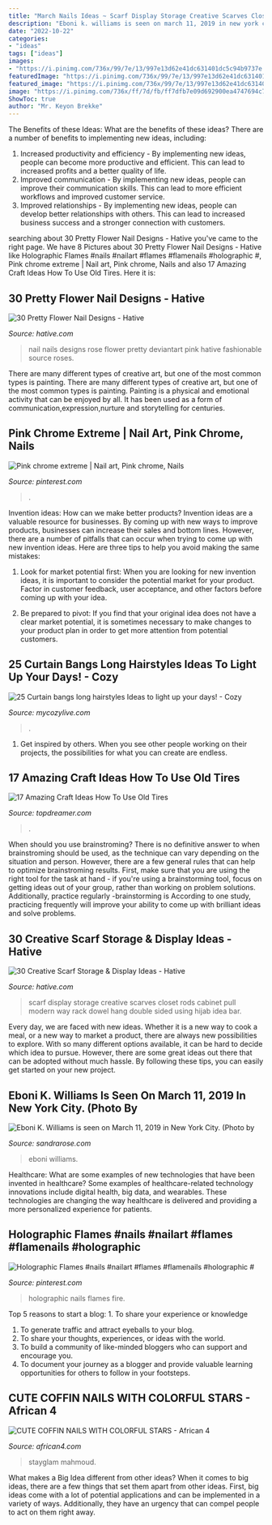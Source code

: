 ```yaml
---
title: "March Nails Ideas ~ Scarf Display Storage Creative Scarves Closet Rods Cabinet Pull Modern Way Rack Dowel Hang Double Sided Using Hijab Idea Bar"
description: "Eboni k. williams is seen on march 11, 2019 in new york city. (photo by"
date: "2022-10-22"
categories:
- "ideas"
tags: ["ideas"]
images:
- "https://i.pinimg.com/736x/99/7e/13/997e13d62e41dc631401dc5c94b9737e.jpg"
featuredImage: "https://i.pinimg.com/736x/99/7e/13/997e13d62e41dc631401dc5c94b9737e.jpg"
featured_image: "https://i.pinimg.com/736x/99/7e/13/997e13d62e41dc631401dc5c94b9737e.jpg"
image: "https://i.pinimg.com/736x/ff/7d/fb/ff7dfb7e09d692900ea4747694c7a076.jpg"
ShowToc: true
author: "Mr. Keyon Brekke"
---
```



The Benefits of these Ideas: What are the benefits of these ideas?
There are a number of benefits to implementing new ideas, including: 
1. Increased productivity and efficiency - By implementing new ideas, people can become more productive and efficient. This can lead to increased profits and a better quality of life. 
2. Improved communication - By implementing new ideas, people can improve their communication skills. This can lead to more efficient workflows and improved customer service. 
3. Improved relationships - By implementing new ideas, people can develop better relationships with others. This can lead to increased business success and a stronger connection with customers.

	

		
searching about 30 Pretty Flower Nail Designs - Hative you've came to the right page. We have 8 Pictures about 30 Pretty Flower Nail Designs - Hative like Holographic Flames #nails #nailart #flames #flamenails #holographic #, Pink chrome extreme | Nail art, Pink chrome, Nails and also 17 Amazing Craft Ideas How To Use Old Tires. Here it is:
		
    
## 30 Pretty Flower Nail Designs - Hative

<img loading=lazy src="https://hative.com/wp-content/uploads/2014/11/flower-nail-designs/15-pretty-flower-nail-designs.jpg" onerror="this.onerror=null;this.src='https://tse1.mm.bing.net/th?id=OIP.o1X106x3xN9-foAdRyVC5gHaLC&amp;pid=15.1';" alt="30 Pretty Flower Nail Designs - Hative">

_Source: hative.com_

>nail nails designs rose flower pretty deviantart pink hative fashionable source roses. 

	

There are many different types of creative art, but one of the most common types is painting.
There are many different types of creative art, but one of the most common types is painting. Painting is a physical and emotional activity that can be enjoyed by all. It has been used as a form of communication,expression,nurture and storytelling for centuries.

    
## Pink Chrome Extreme | Nail Art, Pink Chrome, Nails

<img loading=lazy src="https://i.pinimg.com/736x/ff/7d/fb/ff7dfb7e09d692900ea4747694c7a076.jpg" onerror="this.onerror=null;this.src='https://tse3.mm.bing.net/th?id=OIP.j63WDPPI7G_GiUmbMPE0vQHaJQ&amp;pid=15.1';" alt="Pink chrome extreme | Nail art, Pink chrome, Nails">

_Source: pinterest.com_

>. 

	

Invention ideas: How can we make better products?
Invention ideas are a valuable resource for businesses. By coming up with new ways to improve products, businesses can increase their sales and bottom lines. However, there are a number of pitfalls that can occur when trying to come up with new invention ideas. Here are three tips to help you avoid making the same mistakes:
1. Look for market potential first: When you are looking for new invention ideas, it is important to consider the potential market for your product. Factor in customer feedback, user acceptance, and other factors before coming up with your idea.

2. Be prepared to pivot: If you find that your original idea does not have a clear market potential, it is sometimes necessary to make changes to your product plan in order to get more attention from potential customers.

    
## 25 Curtain Bangs Long Hairstyles Ideas To Light Up Your Days! - Cozy

<img loading=lazy src="https://mycozylive.com/wp-content/uploads/2021/03/13-2.jpg" onerror="this.onerror=null;this.src='https://tse1.mm.bing.net/th?id=OIP.q9-eELVaH1E3zXOuj9thHwHaJg&amp;pid=15.1';" alt="25 Curtain bangs long hairstyles Ideas to light up your days! - Cozy">

_Source: mycozylive.com_

>. 

	

1. Get inspired by others. When you see other people working on their projects, the possibilities for what you can create are endless.

    
## 17 Amazing Craft Ideas How To Use Old Tires

<img loading=lazy src="https://topdreamer.com/wp-content/uploads/2013/03/DIY-Tires-6.jpg" onerror="this.onerror=null;this.src='https://tse1.mm.bing.net/th?id=OIP.nuc71Ks70y77L30cJFJ-OgHaLH&amp;pid=15.1';" alt="17 Amazing Craft Ideas How To Use Old Tires">

_Source: topdreamer.com_

>. 

	

When should you use brainstroming?
There is no definitive answer to when brainstroming should be used, as the technique can vary depending on the situation and person. However, there are a few general rules that can help to optimize brainstroming results. First, make sure that you are using the right tool for the task at hand - if you're using a brainstorming tool, focus on getting ideas out of your group, rather than working on problem solutions. Additionally, practice regularly -brainstorming is According to one study, practicing frequently will improve your ability to come up with brilliant ideas and solve problems.

    
## 30 Creative Scarf Storage &amp; Display Ideas - Hative

<img loading=lazy src="https://hative.com/wp-content/uploads/2015/03/scarf-storage-ideas/22-creative-scarf-storage-and-display-ideas.jpg" onerror="this.onerror=null;this.src='https://tse3.mm.bing.net/th?id=OIP.0ImfrkyXxX1z0jJL7FmPOQHaLF&amp;pid=15.1';" alt="30 Creative Scarf Storage &amp; Display Ideas - Hative">

_Source: hative.com_

>scarf display storage creative scarves closet rods cabinet pull modern way rack dowel hang double sided using hijab idea bar. 

	

Every day, we are faced with new ideas. Whether it is a new way to cook a meal, or a new way to market a product, there are always new possibilities to explore. With so many different options available, it can be hard to decide which idea to pursue. However, there are some great ideas out there that can be adopted without much hassle. By following these tips, you can easily get started on your new project.

    
## Eboni K. Williams Is Seen On March 11, 2019 In New York City. (Photo By

<img loading=lazy src="http://sandrarose.com/wp-content/uploads/2020/10/Eboni-K-Williams-GettyImages-1129893210.jpg" onerror="this.onerror=null;this.src='https://tse2.mm.bing.net/th?id=OIP.gbaqTJSoSmE675kOWFQlIAHaMO&amp;pid=15.1';" alt="Eboni K. Williams is seen on March 11, 2019 in New York City. (Photo by">

_Source: sandrarose.com_

>eboni williams. 

	

Healthcare: What are some examples of new technologies that have been invented in healthcare?
Some examples of healthcare-related technology innovations include digital health, big data, and wearables. These technologies are changing the way healthcare is delivered and providing a more personalized experience for patients.

    
## Holographic Flames #nails #nailart #flames #flamenails #holographic #

<img loading=lazy src="https://i.pinimg.com/736x/99/7e/13/997e13d62e41dc631401dc5c94b9737e.jpg" onerror="this.onerror=null;this.src='https://tse3.mm.bing.net/th?id=OIP.0O5gGR80lWCQJ1cRXGJ2pgHaNK&amp;pid=15.1';" alt="Holographic Flames #nails #nailart #flames #flamenails #holographic #">

_Source: pinterest.com_

>holographic nails flames fire. 

	

Top 5 reasons to start a blog: 1. To share your experience or knowledge
1. To generate traffic and attract eyeballs to your blog. 
2. To share your thoughts, experiences, or ideas with the world. 
3. To build a community of like-minded bloggers who can support and encourage you. 
4. To document your journey as a blogger and provide valuable learning opportunities for others to follow in your footsteps. 

    
## CUTE COFFIN NAILS WITH COLORFUL STARS - African 4

<img loading=lazy src="https://african4.com/wp-content/uploads/2020/02/Modern-French-Coffin-Nails.jpg" onerror="this.onerror=null;this.src='https://tse4.mm.bing.net/th?id=OIP.AAdFEp05kaPPFff5QKt6_QHaLH&amp;pid=15.1';" alt="CUTE COFFIN NAILS WITH COLORFUL STARS - African 4">

_Source: african4.com_

>stayglam mahmoud. 

	

What makes a Big Idea different from other ideas?
When it comes to big ideas, there are a few things that set them apart from other ideas. First, big ideas come with a lot of potential applications and can be implemented in a variety of ways. Additionally, they have an urgency that can compel people to act on them right away.

